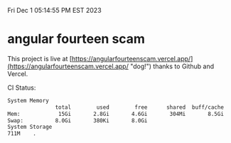Fri Dec  1 05:14:55 PM EST 2023

# angular fourteen scam


This project is live at [https://angularfourteenscam.vercel.app/](https://angularfourteenscam.vercel.app/ "dog!") thanks to Github and Vercel.

CI Status: 

```bash
System Memory
               total        used        free      shared  buff/cache   available
Mem:            15Gi       2.8Gi       4.6Gi       304Mi       8.5Gi        12Gi
Swap:          8.0Gi       380Ki       8.0Gi
System Storage
711M	.
```
```bash
